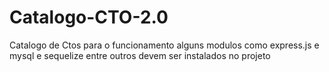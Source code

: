# Catalogo-CTO-2.0
Catalogo de Ctos
para o funcionamento alguns modulos como express.js e mysql e sequelize entre outros devem ser instalados no projeto
